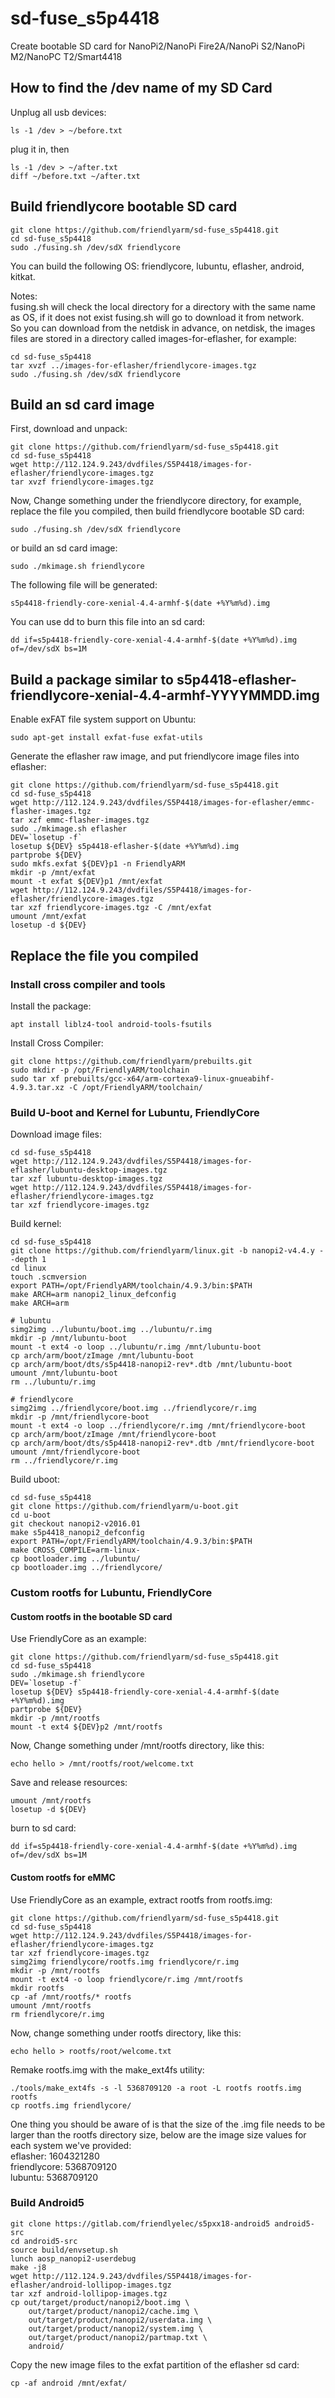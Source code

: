 # sd-fuse_s5p4418
Create bootable SD card for NanoPi2/NanoPi Fire2A/NanoPi S2/NanoPi M2/NanoPC T2/Smart4418

## How to find the /dev name of my SD Card
Unplug all usb devices:
```
ls -1 /dev > ~/before.txt
```
plug it in, then
```
ls -1 /dev > ~/after.txt
diff ~/before.txt ~/after.txt
```

## Build friendlycore bootable SD card
```
git clone https://github.com/friendlyarm/sd-fuse_s5p4418.git
cd sd-fuse_s5p4418
sudo ./fusing.sh /dev/sdX friendlycore
```
You can build the following OS: friendlycore, lubuntu, eflasher, android, kitkat.  

Notes:  
fusing.sh will check the local directory for a directory with the same name as OS, if it does not exist fusing.sh will go to download it from network.  
So you can download from the netdisk in advance, on netdisk, the images files are stored in a directory called images-for-eflasher, for example:
```
cd sd-fuse_s5p4418
tar xvzf ../images-for-eflasher/friendlycore-images.tgz
sudo ./fusing.sh /dev/sdX friendlycore
```

## Build an sd card image
First, download and unpack:
```
git clone https://github.com/friendlyarm/sd-fuse_s5p4418.git
cd sd-fuse_s5p4418
wget http://112.124.9.243/dvdfiles/S5P4418/images-for-eflasher/friendlycore-images.tgz
tar xvzf friendlycore-images.tgz
```
Now,  Change something under the friendlycore directory, 
for example, replace the file you compiled, then build friendlycore bootable SD card: 
```
sudo ./fusing.sh /dev/sdX friendlycore
```
or build an sd card image:
```
sudo ./mkimage.sh friendlycore
```
The following file will be generated:  
```
s5p4418-friendly-core-xenial-4.4-armhf-$(date +%Y%m%d).img
```
You can use dd to burn this file into an sd card:
```
dd if=s5p4418-friendly-core-xenial-4.4-armhf-$(date +%Y%m%d).img of=/dev/sdX bs=1M
```

## Build a package similar to s5p4418-eflasher-friendlycore-xenial-4.4-armhf-YYYYMMDD.img
Enable exFAT file system support on Ubuntu:
```
sudo apt-get install exfat-fuse exfat-utils
```
Generate the eflasher raw image, and put friendlycore image files into eflasher:
```
git clone https://github.com/friendlyarm/sd-fuse_s5p4418.git
cd sd-fuse_s5p4418
wget http://112.124.9.243/dvdfiles/S5P4418/images-for-eflasher/emmc-flasher-images.tgz
tar xzf emmc-flasher-images.tgz
sudo ./mkimage.sh eflasher
DEV=`losetup -f`
losetup ${DEV} s5p4418-eflasher-$(date +%Y%m%d).img
partprobe ${DEV}
sudo mkfs.exfat ${DEV}p1 -n FriendlyARM
mkdir -p /mnt/exfat
mount -t exfat ${DEV}p1 /mnt/exfat
wget http://112.124.9.243/dvdfiles/S5P4418/images-for-eflasher/friendlycore-images.tgz
tar xzf friendlycore-images.tgz -C /mnt/exfat
umount /mnt/exfat
losetup -d ${DEV}
```

## Replace the file you compiled

### Install cross compiler and tools

Install the package:
```
apt install liblz4-tool android-tools-fsutils
```
Install Cross Compiler:
```
git clone https://github.com/friendlyarm/prebuilts.git
sudo mkdir -p /opt/FriendlyARM/toolchain
sudo tar xf prebuilts/gcc-x64/arm-cortexa9-linux-gnueabihf-4.9.3.tar.xz -C /opt/FriendlyARM/toolchain/
```

### Build U-boot and Kernel for Lubuntu, FriendlyCore
Download image files:
```
cd sd-fuse_s5p4418
wget http://112.124.9.243/dvdfiles/S5P4418/images-for-eflasher/lubuntu-desktop-images.tgz
tar xzf lubuntu-desktop-images.tgz
wget http://112.124.9.243/dvdfiles/S5P4418/images-for-eflasher/friendlycore-images.tgz
tar xzf friendlycore-images.tgz
```
Build kernel:
```
cd sd-fuse_s5p4418
git clone https://github.com/friendlyarm/linux.git -b nanopi2-v4.4.y --depth 1
cd linux
touch .scmversion
export PATH=/opt/FriendlyARM/toolchain/4.9.3/bin:$PATH
make ARCH=arm nanopi2_linux_defconfig
make ARCH=arm

# lubuntu
simg2img ../lubuntu/boot.img ../lubuntu/r.img
mkdir -p /mnt/lubuntu-boot
mount -t ext4 -o loop ../lubuntu/r.img /mnt/lubuntu-boot
cp arch/arm/boot/zImage /mnt/lubuntu-boot
cp arch/arm/boot/dts/s5p4418-nanopi2-rev*.dtb /mnt/lubuntu-boot
umount /mnt/lubuntu-boot
rm ../lubuntu/r.img

# friendlycore
simg2img ../friendlycore/boot.img ../friendlycore/r.img
mkdir -p /mnt/friendlycore-boot
mount -t ext4 -o loop ../friendlycore/r.img /mnt/friendlycore-boot
cp arch/arm/boot/zImage /mnt/friendlycore-boot
cp arch/arm/boot/dts/s5p4418-nanopi2-rev*.dtb /mnt/friendlycore-boot
umount /mnt/friendlycore-boot
rm ../friendlycore/r.img
```
Build uboot:
```
cd sd-fuse_s5p4418
git clone https://github.com/friendlyarm/u-boot.git 
cd u-boot
git checkout nanopi2-v2016.01
make s5p4418_nanopi2_defconfig
export PATH=/opt/FriendlyARM/toolchain/4.9.3/bin:$PATH
make CROSS_COMPILE=arm-linux-
cp bootloader.img ../lubuntu/
cp bootloader.img ../friendlycore/
```

### Custom rootfs for Lubuntu, FriendlyCore
#### Custom rootfs in the bootable SD card
Use FriendlyCore as an example:
```
git clone https://github.com/friendlyarm/sd-fuse_s5p4418.git
cd sd-fuse_s5p4418
sudo ./mkimage.sh friendlycore
DEV=`losetup -f`
losetup ${DEV} s5p4418-friendly-core-xenial-4.4-armhf-$(date +%Y%m%d).img
partprobe ${DEV}
mkdir -p /mnt/rootfs
mount -t ext4 ${DEV}p2 /mnt/rootfs
```
Now,  Change something under /mnt/rootfs directory, like this:
```
echo hello > /mnt/rootfs/root/welcome.txt
```
Save and release resources:
```
umount /mnt/rootfs
losetup -d ${DEV}
```
burn to sd card:
```
dd if=s5p4418-friendly-core-xenial-4.4-armhf-$(date +%Y%m%d).img of=/dev/sdX bs=1M
```
#### Custom rootfs for eMMC
Use FriendlyCore as an example, extract rootfs from rootfs.img:
```
git clone https://github.com/friendlyarm/sd-fuse_s5p4418.git
cd sd-fuse_s5p4418
wget http://112.124.9.243/dvdfiles/S5P4418/images-for-eflasher/friendlycore-images.tgz
tar xzf friendlycore-images.tgz
simg2img friendlycore/rootfs.img friendlycore/r.img
mkdir -p /mnt/rootfs
mount -t ext4 -o loop friendlycore/r.img /mnt/rootfs
mkdir rootfs
cp -af /mnt/rootfs/* rootfs
umount /mnt/rootfs
rm friendlycore/r.img
```
Now,  change something under rootfs directory, like this:
```
echo hello > rootfs/root/welcome.txt  
```
Remake rootfs.img  with the make_ext4fs utility:
```
./tools/make_ext4fs -s -l 5368709120 -a root -L rootfs rootfs.img rootfs
cp rootfs.img friendlycore/
```
One thing you should be aware of is that the size of the .img file needs to be larger than the rootfs directory size, 
below are the image size values for each system we've provided:  
eflasher: 1604321280  
friendlycore: 5368709120  
lubuntu: 5368709120  
  
### Build Android5
```
git clone https://gitlab.com/friendlyelec/s5pxx18-android5 android5-src
cd android5-src 
source build/envsetup.sh
lunch aosp_nanopi2-userdebug
make -j8
wget http://112.124.9.243/dvdfiles/S5P4418/images-for-eflasher/android-lollipop-images.tgz
tar xzf android-lollipop-images.tgz
cp out/target/product/nanopi2/boot.img \
    out/target/product/nanopi2/cache.img \
    out/target/product/nanopi2/userdata.img \
    out/target/product/nanopi2/system.img \
    out/target/product/nanopi2/partmap.txt \
    android/
```
Copy the new image files to the exfat partition of the eflasher sd card:
```
cp -af android /mnt/exfat/
```